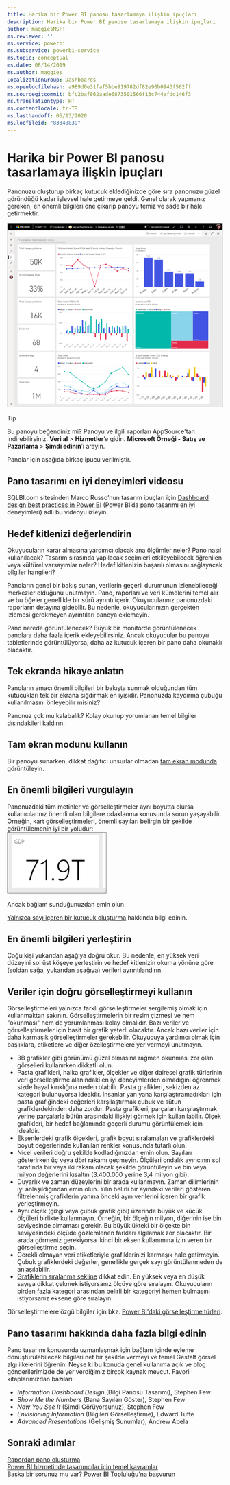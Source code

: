 ```yaml
---
title: Harika bir Power BI panosu tasarlamaya ilişkin ipuçları
description: Harika bir Power BI panosu tasarlamaya ilişkin ipuçları
author: maggiesMSFT
ms.reviewer: ''
ms.service: powerbi
ms.subservice: powerbi-service
ms.topic: conceptual
ms.date: 08/14/2019
ms.author: maggies
LocalizationGroup: Dashboards
ms.openlocfilehash: a989d0e31faf5bbe919782df82e90b0943f562ff
ms.sourcegitcommit: bfc2baf862aade6873501566f13c744efdd146f3
ms.translationtype: HT
ms.contentlocale: tr-TR
ms.lasthandoff: 05/13/2020
ms.locfileid: "83348839"
---
```

# <a name="tips-for-designing-a-great-power-bi-dashboard"></a>Harika bir Power BI panosu tasarlamaya ilişkin ipuçları
Panonuzu oluşturup birkaç kutucuk eklediğinizde göre sıra panonuzu güzel göründüğü kadar işlevsel hale getirmeye geldi. Genel olarak yapmanız gereken, en önemli bilgileri öne çıkarıp panoyu temiz ve sade bir hale getirmektir.

![Pazarlama ve satış örnek panosu](media/service-dashboards-design-tips/power-bi-marketing-sample-dashboard.png)

> [!TIP]
> Bu panoyu beğendiniz mi? Panoyu ve ilgili raporları AppSource'tan indirebilirsiniz. **Veri al** > **Hizmetler**’e gidin. **Microsoft Örneği - Satış ve Pazarlama** > **Şimdi edinin**’i arayın.

Panolar için aşağıda birkaç ipucu verilmiştir.

## <a name="dashboard-design-best-practices-video"></a>Pano tasarımı en iyi deneyimleri videosu

SQLBI.com sitesinden Marco Russo’nun tasarım ipuçları için [Dashboard design best practices in Power BI](https://www.youtube.com/watch?v=-tdkUYrzrio) (Power BI’da pano tasarımı en iyi deneyimleri) adlı bu videoyu izleyin.

## <a name="consider-your-audience"></a>Hedef kitlenizi değerlendirin
Okuyucuların karar almasına yardımcı olacak ana ölçümler neler? Pano nasıl kullanılacak? Tasarım sırasında yapılacak seçimleri etkileyebilecek öğrenilen veya kültürel varsayımlar neler? Hedef kitlenizin başarılı olmasını sağlayacak bilgiler hangileri?

Panoların genel bir bakış sunan, verilerin geçerli durumunun izlenebileceği merkezler olduğunu unutmayın. Pano, raporları ve veri kümelerini temel alır ve bu öğeler genellikle bir sürü ayrıntı içerir. Okuyucularınız panonuzdaki raporların detayına gidebilir. Bu nedenle, okuyucularınızın gerçekten izlemesi gerekmeyen ayrıntıları panoya eklemeyin.

Pano nerede görüntülenecek? Büyük bir monitörde görüntülenecek panolara daha fazla içerik ekleyebilirsiniz. Ancak okuyucular bu panoyu tabletlerinde görüntülüyorsa, daha az kutucuk içeren bir pano daha okunaklı olacaktır.

## <a name="tell-a-story-on-one-screen"></a>Tek ekranda hikaye anlatın
Panoların amacı önemli bilgileri bir bakışta sunmak olduğundan tüm kutucukları tek bir ekrana sığdırmak en iyisidir. Panonuzda kaydırma çubuğu kullanılmasını önleyebilir misiniz?

Panonuz çok mu kalabalık?  Kolay okunup yorumlanan temel bilgiler dışındakileri kaldırın.

## <a name="make-use-of-full-screen-mode"></a>Tam ekran modunu kullanın
Bir panoyu sunarken, dikkat dağıtıcı unsurlar olmadan [tam ekran modunda](../consumer/end-user-focus.md) görüntüleyin.

## <a name="accent-the-most-important-information"></a>En önemli bilgileri vurgulayın
Panonuzdaki tüm metinler ve görselleştirmeler aynı boyutta olursa kullanıcılarınız önemli olan bilgilere odaklanma konusunda sorun yaşayabilir. Örneğin, kart görselleştirmeleri, önemli sayıları belirgin bir şekilde görüntülemenin iyi bir yoludur:  
![Kart görselleştirmesi](media/service-dashboards-design-tips/pbi_card.png)

Ancak bağlam sunduğunuzdan emin olun.  

[Yalnızca sayı içeren bir kutucuk oluşturma](../visuals/power-bi-visualization-card.md) hakkında bilgi edinin.

## <a name="place-the-most-important-information"></a>En önemli bilgileri yerleştirin
Çoğu kişi yukarıdan aşağıya doğru okur. Bu nedenle, en yüksek veri düzeyini sol üst köşeye yerleştirin ve hedef kitlenizin okuma yönüne göre (soldan sağa, yukarıdan aşağıya) verileri ayrıntılandırın.

## <a name="use-the-right-visualization-for-the-data"></a>Veriler için doğru görselleştirmeyi kullanın
Görselleştirmeleri yalnızca farklı görselleştirmeler sergilemiş olmak için kullanmaktan sakının.  Görselleştirmelerin bir resim çizmesi ve hem "okunması" hem de yorumlanması kolay olmalıdır.  Bazı veriler ve görselleştirmeler için basit bir grafik yeterli olacaktır. Ancak bazı veriler için daha karmaşık görselleştirmeler gerekebilir. Okuyucuya yardımcı olmak için başlıklara, etiketlere ve diğer özelleştirmelere yer vermeyi unutmayın.  

* 3B grafikler gibi görünümü güzel olmasına rağmen okunması zor olan görselleri kullanırken dikkatli olun. 
* Pasta grafikleri, halka grafikler, ölçekler ve diğer dairesel grafik türlerinin veri görselleştirme alanındaki en iyi deneyimlerden olmadığını öğrenmek sizde hayal kırıklığına neden olabilir. Pasta grafikleri, sekizden az kategori bulunuyorsa idealdir. İnsanlar yan yana karşılaştıramadıkları için pasta grafiğindeki değerleri karşılaştırmak çubuk ve sütun grafiklerdekinden daha zordur. Pasta grafikleri, parçaları karşılaştırmak yerine parçalarla bütün arasındaki ilişkiyi görmek için kullanılabilir. Ölçek grafikleri, bir hedef bağlamında geçerli durumu görüntülemek için idealdir.
* Eksenlerdeki grafik ölçekleri, grafik boyut sıralamaları ve grafiklerdeki boyut değerlerinde kullanılan renkler konusunda tutarlı olun.
* Nicel verileri doğru şekilde kodladığınızdan emin olun. Sayıları gösterirken üç veya dört rakamı geçmeyin. Ölçüleri ondalık ayırıcının sol tarafında bir veya iki rakam olacak şekilde görüntüleyin ve bin veya milyon değerlerini kısaltın (3.400.000 yerine 3,4 milyon gibi).
* Duyarlık ve zaman düzeylerini bir arada kullanmayın. Zaman dilimlerinin iyi anlaşıldığından emin olun. Yılın belirli bir ayındaki verileri gösteren filtrelenmiş grafiklerin yanına önceki ayın verilerini içeren bir grafik yerleştirmeyin.
* Aynı ölçek (çizgi veya çubuk grafik gibi) üzerinde büyük ve küçük ölçüleri birlikte kullanmayın. Örneğin, bir ölçeğin milyon, diğerinin ise bin seviyesinde olmaması gerekir. Bu büyüklükteki bir ölçekte bin seviyesindeki ölçüde gözlemlenen farkları algılamak zor olacaktır. Bir arada görmeniz gerekiyorsa ikinci bir eksen kullanımına izin veren bir görselleştirme seçin.
* Gerekli olmayan veri etiketleriyle grafiklerinizi karmaşık hale getirmeyin. Çubuk grafiklerdeki değerler, genellikle gerçek sayı görüntülenmeden de anlaşılabilir.
* [Grafiklerin sıralanma şekline](../consumer/end-user-change-sort.md) dikkat edin. En yüksek veya en düşük sayıya dikkat çekmek istiyorsanız ölçüye göre sıralayın. Okuyucuların birden fazla kategori arasından belirli bir kategoriyi hemen bulmasını istiyorsanız eksene göre sıralayın.  

Görselleştirmelere özgü bilgiler için bkz. [Power BI'daki görselleştirme türleri](../visuals/power-bi-visualization-types-for-reports-and-q-and-a.md).  

## <a name="learn-more-about-dashboard-design"></a>Pano tasarımı hakkında daha fazla bilgi edinin
Pano tasarımı konusunda uzmanlaşmak için bağlam içinde eyleme dönüştürülebilecek bilgileri net bir şekilde vermeyi ve temel Gestalt görsel algı ilkelerini öğrenin. Neyse ki bu konuda genel kullanıma açık ve blog gönderilerimizde de yer verdiğimiz birçok kaynak mevcut. Favori kitaplarımızdan bazıları:

* *Information Dashboard Design* (Bilgi Panosu Tasarımı), Stephen Few  
* *Show Me the Numbers* (Bana Sayıları Göster), Stephen Few  
* *Now You See It* (Şimdi Görüyorsunuz), Stephen Few  
* *Envisioning Information* (Bilgileri Görselleştirme), Edward Tufte  
* *Advanced Presentations* (Gelişmiş Sunumlar), Andrew Abela   

## <a name="next-steps"></a>Sonraki adımlar
[Rapordan pano oluşturma](service-dashboard-create.md)  
[Power BI hizmetinde tasarımcılar için temel kavramlar](../fundamentals/service-basic-concepts.md)  
Başka bir sorunuz mu var? [Power BI Topluluğu'na başvurun](https://community.powerbi.com/)
